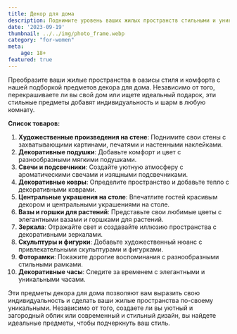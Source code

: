 ```yaml
---
title: Декор для дома
description: Поднимите уровень ваших жилых пространств стильными и уникальными предметами декора.
date: '2023-09-19'
thumbnail: ../../img/photo_frame.webp
category: "for-women"
meta:
    age: 18+
featured: true
---
```

Преобразите ваши жилые пространства в оазисы стиля и комфорта с нашей подборкой предметов декора для дома. Независимо от того, перекрашиваете ли вы свой дом или ищете идеальный подарок, эти стильные предметы добавят индивидуальность и шарм в любую комнату.

**Список товаров:**
1. **Художественные произведения на стене**: Поднимите свои стены с захватывающими картинами, печатями и настенными наклейками.
2. **Декоративные подушки**: Добавьте комфорт и цвет с разнообразными мягкими подушками.
3. **Свечи и подсвечники**: Создайте уютную атмосферу с ароматическими свечами и изящными подсвечниками.
4. **Декоративные ковры**: Определите пространство и добавьте тепло с декоративными коврами.
5. **Центральные украшения на столе**: Впечатлите гостей красивым декором и центральными украшениями на столе.
6. **Вазы и горшки для растений**: Представьте свои любимые цветы с элегантными вазами и горшками для растений.
7. **Зеркала**: Отражайте свет и создавайте иллюзию пространства с декоративными зеркалами.
8. **Скульптуры и фигурки**: Добавьте художественный нюанс с привлекательными скульптурами и фигурками.
9. **Фоторамки**: Покажите дорогие воспоминания с разнообразными стильными рамками.
10. **Декоративные часы**: Следите за временем с элегантными и уникальными часами.

Эти предметы декора для дома позволяют вам выразить свою индивидуальность и сделать ваши жилые пространства по-своему уникальными. Независимо от того, создаете ли вы уютный и загородный облик или современный и стильный дизайн, вы найдете идеальные предметы, чтобы подчеркнуть ваш стиль.
